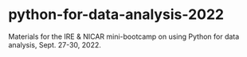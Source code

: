 # python-for-data-analysis-2022
Materials for the IRE &amp; NICAR mini-bootcamp on using Python for data analysis, Sept. 27-30, 2022.
